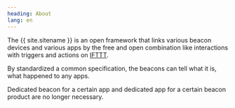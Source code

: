 ```yaml
---
heading: About
lang: en
---
```


The {{ site.sitename }} is an open framework that links various beacon devices and various apps by the free and open combination like interactions with triggers and actions on [IFTTT](https://ifttt.com/).

By standardized a common specification, the beacons can tell what it is, what happened to any apps.

Dedicated beacon for a certain app and dedicated app for a certain beacon product are no longer necessary.
